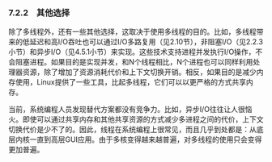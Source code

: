 ### 7.2.2　其他选择

除了多线程外，还有一些其他选择，这取决于使用多线程的目的。比如，多线程带来的低延迟和高I/O吞吐也可以通过I/O多路复用（见2.10节），非阻塞I/O（见2.2.3小节）和异步I/O（见4.5.1小节）来实现。这些技术支持进程并发执行I/O操作，不会阻塞进程。如果目的是实现并发，和N个线程相比，N个进程也可以同样利用处理器资源，除了增加了资源消耗代价和上下文切换开销。相反，如果目的是减少内存使用，Linux提供了一些工具，比起多线程，它们可以以更严格的方式共享内存。

当前，系统编程人员发现替代方案都没有竞争力。比如，异步I/O往往让人很恼火。即使可以通过共享内存和其他共享资源的方式减少多进程之间的代价，上下文切换代价是少不了的。因此，线程在系统编程上很常见，而且几乎到处都是：从底层内核一直到高层GUI应用。由于多核变得越来越普遍，对多线程的使用只会变得更加普遍。

